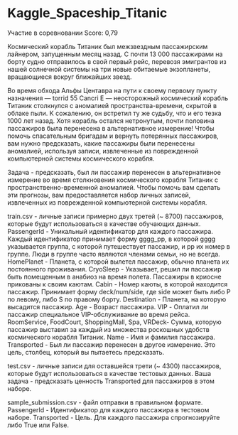 # Kaggle_Spaceship_Titanic
Участие в соревновании
Score: 0,79

Космический корабль Титаник был межзвездным пассажирским лайнером, запущенным месяц назад. С почти 13 000 пассажирами на борту судно отправилось в свой первый рейс, перевозя эмигрантов из нашей солнечной системы на три новые обитаемые экзопланеты, вращающиеся вокруг ближайших звезд.

Во время обхода Альфы Центавра на пути к своему первому пункту назначения — torrid 55 Cancri E — неосторожный космический корабль Титаник столкнулся с аномалией пространства-времени, скрытой в облаке пыли. К сожалению, он встретил ту же судьбу, что и его тезка 1000 лет назад. Хотя корабль остался нетронутым, почти половина пассажиров была перенесена в альтернативное измерение! Чтобы помочь спасательным бригадам и вернуть потерянных пассажиров, вам нужно предсказать, какие пассажиры были перенесены аномалией, используя записи, извлеченные из поврежденной компьютерной системы космического корабля.

Задача - предсказать, был ли пассажир перенесен в альтернативное измерение во время столкновения космического корабля Титаник с пространственно-временной аномалией. Чтобы помочь вам сделать эти прогнозы, вам предоставляется набор личных записей, извлеченных из поврежденной компьютерной системы корабля.

train.csv - личные записи примерно двух третей (~ 8700) пассажиров, которые будут использоваться в качестве обучающих данных. PassengerId - Уникальный идентификатор для каждого пассажира. Каждый идентификатор принимает форму gggg_pp, в которой gggg указывается группа, с которой путешествует пассажир, и pp их номер в группе. Люди в группе часто являются членами семьи, но не всегда. HomePlanet - Планета, с которой вылетел пассажир, обычно планета их постоянного проживания. CryoSleep - Указывает, решил ли пассажир быть помещенным в анабиоз на время полета. Пассажиры в криосне прикованы к своим каютам. Cabin - Номер каюты, в которой находится пассажир. Принимает форму deck/num/side, где side может быть либо P по левому, либо S по правому борту. Destination - Планета, на которую высадится пассажир. Age - Возраст пассажира. VIP - Оплатил ли пассажир специальное VIP-обслуживание во время рейса. RoomService, FoodCourt, ShoppingMall, Spa, VRDeck- Сумма, которую пассажир выставил за каждый из множества роскошных удобств космического корабля Титаник. Name - Имя и фамилия пассажира. Transported - Был ли пассажир перенесен в другое измерение. Это цель, столбец, который вы пытаетесь предсказать.

test.csv - личные записи для оставшейся трети (~ 4300) пассажиров, которые будут использоваться в качестве тестовых данных. Ваша задача - предсказать ценность Transported для пассажиров в этом наборе.

sample_submission.csv - файл отправки в правильном формате. PassengerId - Идентификатор для каждого пассажира в тестовом наборе. Transported - Цель. Для каждого пассажира спрогнозируйте либо True или False.
